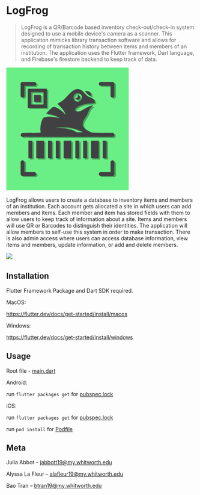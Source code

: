 # LogFrog
> LogFrog is a QR/Barcode based inventory check-out/check-in system designed to use a mobile device's camera as a scanner. This application mimicks library transaction software and allows for recording of transaction history between items and members of an institution. The application uses the Flutter framework, Dart language, and Firebase's firestore backend to keep track of data.

![alt text](https://github.com/Bao-T/logfrog/blob/master/logfrog/assets/Full_Logo.png)

LogFrog allows users to create a database to inventory items and members of an institution. Each account gets allocated a site in which users can add members and items. Each member and item has stored fields with them to allow users to keep track of information about a site. Items and members will use QR or Barcodes to distinguish their identities. The application will allow members to self-use this system in order to make transaction. There is also admin access where users can access database information, view items and members, update information, or add and delete members.

![](header.png)

## Installation

Flutter Framework Package and Dart SDK required.

MacOS:

https://flutter.dev/docs/get-started/install/macos

Windows:

https://flutter.dev/docs/get-started/install/windows

## Usage
Root file - [main.dart](logfrog/lib/main.dart)

Android:

run ```flutter packages get``` for [pubspec.lock](logfrog/pubspec.lock)

iOS:

run ```flutter packages get``` for [pubspec.lock](logfrog/pubspec.lock)

run ```pod install``` for [Podfile](logfrog/ios/Podfile)

## Meta

Julia Abbot – jabbott19@my.whitworth.edu

Alyssa La Fleur – alafleur19@my.whitworth.edu

Bao Tran – btran19@my.whitworth.edu


